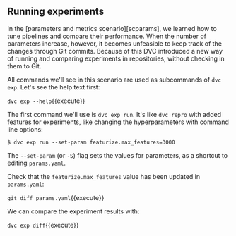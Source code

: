 ## Running experiments

In the [parameters and metrics scenario][scparams], we learned how to tune
pipelines and compare their performance. When the number of parameters
increase, however, it becomes unfeasible to keep track of the changes through
Git commits. Because of this DVC introduced a new way of running and comparing
experiments in repositories, without checking in them to Git.

All commands we'll see in this scenario are used as subcommands of `dvc exp`.
Let's see the help text first: 

`dvc exp --help`{{execute}}

The first command we'll use is `dvc exp run`. It's like `dvc repro` with added
features for experiments, like changing the hyperparameters with command line
options: 

```dvc
$ dvc exp run --set-param featurize.max_features=3000
```

The `--set-param` (or `-S`) flag sets the values for parameters, as a shortcut
to editing `params.yaml`.

Check that the `featurize.max_features` value has been updated in `params.yaml`:

`git diff params.yaml`{{execute}}

We can compare the experiment results with:

`dvc exp diff`{{execute}}


